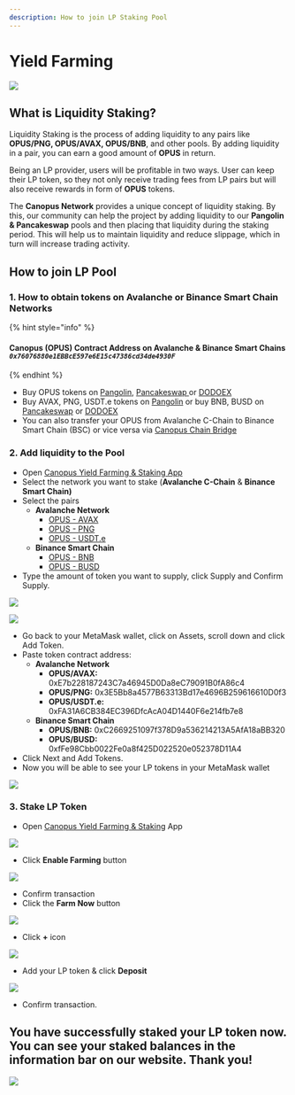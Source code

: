 ```yaml
---
description: How to join LP Staking Pool
---
```


# Yield Farming

![](../.gitbook/assets/image%20%2814%29.png)

## **What is Liquidity Staking?**

Liquidity Staking is the process of adding liquidity to any pairs like **OPUS/PNG, OPUS/AVAX, OPUS/BNB**, and other pools. By adding liquidity in a pair, you can earn a good amount of **OPUS** in return.‌

Being an LP provider, users will be profitable in two ways. User can keep their LP token, so they not only receive trading fees from LP pairs but will also receive rewards in form of **OPUS** tokens.‌

The **Canopus Network** provides a unique concept of liquidity staking. By this, our community can help the project by adding liquidity to our **Pangolin & Pancakeswap** pools and then placing that liquidity during the staking period. This will help us to maintain liquidity and reduce slippage, which in turn will increase trading activity.

## How to join LP Pool

### 1. How to obtain tokens on Avalanche or Binance Smart Chain Networks

{% hint style="info" %}
#### **Canopus \(OPUS\) Contract Address on Avalanche & Binance Smart Chains**  _`0x76076880e1EBBcE597e6E15c47386cd34de4930F`_
{% endhint %}

* Buy OPUS tokens on [Pangolin](https://app.pangolin.exchange/#/swap?inputCurrency=0x76076880e1ebbce597e6e15c47386cd34de4930f), [Pancakeswap ](https://pancakeswap.finance/swap?inputCurrency=0x76076880e1ebbce597e6e15c47386cd34de4930f&outputCurrency=0xe9e7cea3dedca5984780bafc599bd69add087d56)or [DODOEX](https://app.dodoex.io/exchange/BUSD-OPUS?network=bsc-mainnet)
* Buy AVAX, PNG, USDT.e tokens on [Pangolin](https://app.pangolin.exchange/#/swap?inputCurrency=0x76076880e1ebbce597e6e15c47386cd34de4930f) or buy BNB, BUSD on [Pancakeswap](https://pancakeswap.finance/swap) or [DODOEX](https://app.dodoex.io/exchange?network=bsc-mainnet)
* You can also transfer your OPUS from Avalanche C-Chain to Binance Smart Chain \(BSC\) or vice versa via [Canopus Chain Bridge](https://bridge.canopus.network/)

### 2.  A**dd liquidity to the Pool** 

* Open [Canopus Yield Farming & Staking App](https://app.canopus.network)
* Select the network you want to stake \(**Avalanche C-Chain** & **Binance Smart Chain\)**
* Select the pairs
  * **Avalanche Network**
    * [OPUS - AVAX](https://app.pangolin.exchange/#/add/0x76076880e1EBBcE597e6E15c47386cd34de4930F/AVAX)
    * [OPUS - PNG](https://app.pangolin.exchange/#/add/0x76076880e1EBBcE597e6E15c47386cd34de4930F/0x60781C2586D68229fde47564546784ab3fACA982)
    * [OPUS - USDT.e](https://app.pangolin.exchange/#/add/0x76076880e1EBBcE597e6E15c47386cd34de4930F/0xc7198437980c041c805A1EDcbA50c1Ce5db95118)
  * **Binance Smart Chain**
    * [OPUS - BNB](https://pancakeswap.finance/add/0x76076880e1EBBcE597e6E15c47386cd34de4930F/BNB)
    * [OPUS - BUSD](https://pancakeswap.finance/add/0x76076880e1EBBcE597e6E15c47386cd34de4930F/0xe9e7CEA3DedcA5984780Bafc599bD69ADd087D56)
* Type the amount of token you want to supply, click Supply and Confirm Supply.

![](../.gitbook/assets/image%20%284%29.png)

![](../.gitbook/assets/image%20%283%29.png)

* Go back to your MetaMask wallet, click on Assets, scroll down and click Add Token.
* Paste token contract address:
  * **Avalanche Network**
    * **OPUS/AVAX:** 0xE7b228187243C7a46945D0Da8eC79091B0fA86c4
    * **OPUS/PNG:** 0x3E5Bb8a4577B63313Bd17e4696B259616610D0f3
    * **OPUS/USDT.e:** 0xFA31A6CB384EC396DfcAcA04D1440F6e214fb7e8
  * **Binance Smart Chain**
    * **OPUS/BNB:** 0xC2669251097f378D9a536214213A5AfA18aBB320
    * **OPUS/BUSD:** 0xfFe98Cbb0022Fe0a8f425D022520e052378D11A4
* Click Next and Add Tokens.
* Now you will be able to see your LP tokens in your MetaMask wallet

![](../.gitbook/assets/image%20%286%29.png)

### 3. Stake LP Token

* Open [Canopus Yield Farming & Staking](https://app.canopus.network/) App

![](../.gitbook/assets/canopus-yield-farming.jpg)

* Click **Enable Farming** button

![](../.gitbook/assets/image%20%289%29.png)

* Confirm transaction
* Click the **Farm Now** button

![](../.gitbook/assets/image%20%2810%29.png)

* Click **+** icon

![](../.gitbook/assets/image%20%2812%29.png)

* Add your LP token & click **Deposit**

![](../.gitbook/assets/image%20%2813%29.png)

* Confirm transaction.

## You have successfully staked your LP token now. You can see your staked balances in the information bar on our website. Thank you!

![](../.gitbook/assets/image%20%2811%29.png)


